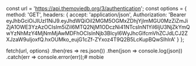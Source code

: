 const url = 'https://api.themoviedb.org/3/authentication';
const options = {
  method: 'GET',
  headers: {
    accept: 'application/json',
    Authorization: 'Bearer eyJhbGciOiJIUzI1NiJ9.eyJhdWQiOiI2MGM5OGMxZDhjYjlmMGU0MzZiZmJiZjA1OWE3YzAzOCIsIm5iZiI6MTQ2NjM1ODczNi41NTcsInN1YiI6IjU3NjZkYmQwYzNhMzY4MjNmMjAwMDFhOCIsInNjb3BlcyI6WyJhcGlfcmVhZCJdLCJ2ZXJzaW9uIjoxfQ.hxOUMko_eujG1cZf-ZYxoz4T9Q2B5LcKupBQwSIhlrA'
  }
};

fetch(url, options)
  .then(res => res.json())
  .then(json => console.log(json))
  .catch(err => console.error(err));# mobie
